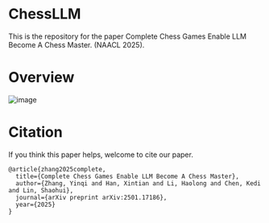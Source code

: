 # ChessLLM

This is the repository for the paper Complete Chess Games Enable LLM Become A Chess Master. (NAACL 2025). 

# Overview

![image](https://github.com/Inch-Z/ChessLLM/blob/main/NAACL%202025_8.png)

# Citation
If you think this paper helps, welcome to cite our paper.

```
@article{zhang2025complete,
  title={Complete Chess Games Enable LLM Become A Chess Master},
  author={Zhang, Yinqi and Han, Xintian and Li, Haolong and Chen, Kedi and Lin, Shaohui},
  journal={arXiv preprint arXiv:2501.17186},
  year={2025}
}
```
